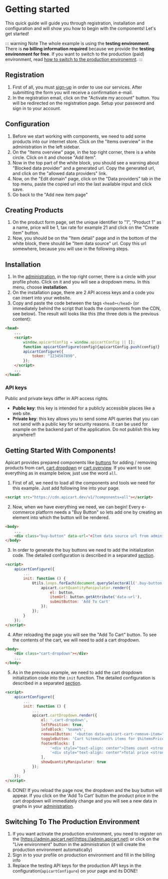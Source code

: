 # Getting started
This quick guide will guide you through registration, installation and configuration and will show you how to begin with the components! Let's get started!

::: warning Note
The whole example is using the **testing environment**. There is **no billing information required** because we provide the **testing environment for free**. If you want to switch to the production (paid) environment, read [how to switch to the production environemnt](#switching-to-the-production-environment).
:::

## Registration
1. First of all, you must [sign-up](https://admin.apicart.dev/security/registration) in order to use our services. After submitting the form you will receive a confirmation e-mail.
2. In the registration email, click on the "Activate my account" button. You will be redirected on the registration page. Setup your password and sign in to your account.

## Configuration
1. Before we start working with components, we need to add some products into our internet store. Click on the "Items overview" in the administration in the left sidebar.
2. On the "Items overview" page, in the top right corner, there is a white circle. Click on it and choose "Add item".
3. Now in the top part of the white block, you should see a warning about "Blocked data provider" and a generated url. Copy the generated url, and click on the "allowed data providers" link.
4. Now, on the "Edit domain" page, click on the "Data providers" tab in the top menu, paste the copied url into the last available input and click save.
5. Go back to the "Add new item page"

## Creating Products
1. On the product form page, set the unique identifier to "1", "Product 1" as a name, price will be 1, tax rate for example 21 and click on the "Create item" button.
2. Now, you should be on the "Item detail" page and in the bottom of the white block, there should be "Item data source" url. Copy this url somewhere,
because you will use in the following steps.

## Installation
1. In the [administration](https://admin.apicart.dev/), in the top right corner, there is a circle with your profile photo. Click on it and you will see a dropdown menu. In this menu, choose **installation**.
2. On the installation page, there are 2 API access keys and a code you can insert into your website.
3. Copy and paste the code between the tags
`<head></head>` (or immediately behind the script that loads the components from the CDN, see below). The result will looks like this (the three dots is the previous content):

```HTML
<head>
    ...
    <script>
        window.apicartConfig = window.apicartConfig || [];
        function apicartConfigure(config){apicartConfig.push(config)}
        apicartConfigure({
            token: "1234567890",
        });
    </script>
    ...
</head>
```

### API keys
Public and private keys differ in API access rights.
- **Public key**: this key is intended for a publicly accessible places like a web site.
- **Private key**: this key allows you to send some API queries that you can not send with a public key for security reasons. It can be used for example on the backend part of the application. Do not publish this key anywhere!!

## Getting Started With Components!
Apicart provides prepared components like [buttons](/components/v1/cart.html#cart-quantity-manipulator) for adding / removing products from cart, [cart dropdown](/components/v1/cart.html#cart-dropdown) or [cart overview](/components/v1/cart.html#cart-overview).
If you want to use everything as in example below, just use the word `all`.

1. First of all, we need to load all the components and tools we need for this example. Just add following line into your page.
```HTML
<script src="https://cdn.apicart.dev/v1/?components=all"></script>
```

2. Now, when we have everything we need, we can begin! Every e-commerce platform needs a "Buy Button" so lets add one by creating an element into which the button will be rendered.
```HTML
<body>
    ...
    <div class="buy-button" data-url="<Item data source url from administration>"></div>
</body>
```

3. In order to generate the buy buttons we need to add the initialization code.
The detailed configuration is described in a separated [section](/components/v1/cart.html#cart-quantity-manipulator).
```HTML
<script>
    apicartConfigure({
        ...
        init: function () {
            Utils.loops.forEach(document.querySelectorAll('.buy-button'), function (key, button) {
                apicart.cartQuantityManipulator.render({
                    el: button,
                    itemUrl: button.getAttribute('data-url'),
                    submitButton: 'Add To Cart'
                });
            });
        }
    });
</script>
```

4. After reloading the page you will see the "Add To Cart" button. To see the contents of the cart, we will need to add a cart dropdown.
```HTML
<body>
    <div class="cart-dropdown"></div>
    ...
</body>
```

5. As in the previous example, we need to add the cart dropdown initialization code into the `init` function.
The detailed configuration is described in a separated [section](/components/v1/cart.html#cart-dropdown).
```HTML
<script>
    apicartConfigure({
        ...
        init: function () {
            ...
            apicart.cartDropdown.render({
                el: '.cart-dropdown',
                leftPosition: true,
                infoBlock: '%name%',
                removalButton: '<button data-apicart-cart-remove-item="%dataUrl%">Remove</button>',
                toggleButton: 'Cart %itemsCount% items for $%itemsPrice%',
                footerBlocks: [
                    '<div style="text-align: center">Items count <strong>%itemsCount% pcs</strong></div>',
                    '<div style="text-align: center">Total price <strong>$%itemsPrice%</strong></div>'
                ],
                showQuantityManipulator: true
            });
        }
    });
</script>
```

6. DONE! If you reload the page now, the dropdown and the buy button will appear. If you click on the 'Add To Cart' button
the product price in the cart dropdown will immediately change and you will see a new data in graphs in your [administration](https://admin.apicart.dev).

## Switching To The Production Environment

1. If you want activate the production environment, you need to register on the [https://admin.apicart.net](https://admin.apicart.net)
or click on the "Live environment" button in the administration (it will create the production environment automatically)
2. Sign in to your profile on production environment and fill in the billing info
3. Replace the testing API keys for the production API keys in the configuration(`apicartConfigure`) on your page and its DONE!
